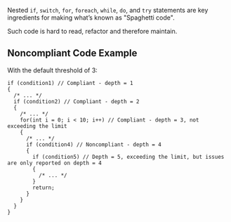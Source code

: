 Nested `if`, `switch`, `for`, `foreach`, `while`, `do`, and `try` statements are key ingredients for making what’s known as "Spaghetti code".
 
Such code is hard to read, refactor and therefore maintain.
 
## Noncompliant Code Example
 
With the default threshold of 3:

    if (condition1) // Compliant - depth = 1
    {
      /* ... */
      if (condition2) // Compliant - depth = 2
      {
        /* ... */
        for(int i = 0; i < 10; i++) // Compliant - depth = 3, not exceeding the limit
        {
          /* ... */
          if (condition4) // Noncompliant - depth = 4
          {
            if (condition5) // Depth = 5, exceeding the limit, but issues are only reported on depth = 4
            {
              /* ... */
            }
            return;
          }
        }
      }
    }
